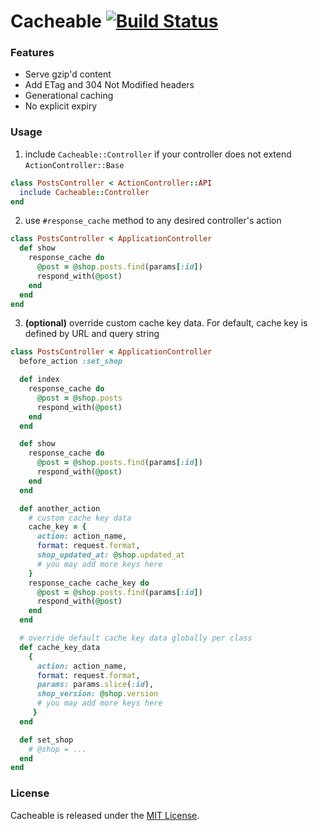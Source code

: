 # Cacheable [![Build Status](https://secure.travis-ci.org/Shopify/cacheable.png)](http://travis-ci.org/Shopify/cacheable)

### Features

* Serve gzip'd content
* Add ETag and 304 Not Modified headers
* Generational caching
* No explicit expiry

### Usage

1. include `Cacheable::Controller` if your controller does not extend `ActionController::Base`

```ruby
class PostsController < ActionController::API
  include Cacheable::Controller
end 
```

2. use `#response_cache` method to any desired controller's action

```ruby
class PostsController < ApplicationController
  def show
    response_cache do
      @post = @shop.posts.find(params[:id])
      respond_with(@post)
    end
  end
end
```

3. **(optional)** override custom cache key data. For default, cache key is defined by URL and query string

```ruby
class PostsController < ApplicationController
  before_action :set_shop

  def index
    response_cache do
      @post = @shop.posts
      respond_with(@post)
    end
  end

  def show
    response_cache do
      @post = @shop.posts.find(params[:id])
      respond_with(@post)
    end
  end

  def another_action
    # custom cache key data
    cache_key = {
      action: action_name,
      format: request.format,
      shop_updated_at: @shop.updated_at
      # you may add more keys here
    }
    response_cache cache_key do
      @post = @shop.posts.find(params[:id])
      respond_with(@post)
    end
  end

  # override default cache key data globally per class
  def cache_key_data
    {
      action: action_name,
      format: request.format,
      params: params.slice(:id),
      shop_version: @shop.version
      # you may add more keys here
     }
  end

  def set_shop
    # @shop = ...
  end
end 
```

### License

Cacheable is released under the [MIT License](LICENSE.txt).
